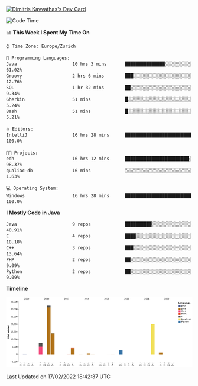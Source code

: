 <a href="https://app.daily.dev/JimR21"><img src="https://api.daily.dev/devcards/1a6ea627b9cf4de4a4f1b5f5cac8c85e.png?r=t8i" width="400" alt="Dimitris Kavvathas's Dev Card"/></a>

<!--START_SECTION:waka-->
![Code Time](http://img.shields.io/badge/Code%20Time-3%2C348%20hrs%2050%20mins-blue)

📊 **This Week I Spent My Time On** 

```text
⌚︎ Time Zone: Europe/Zurich

💬 Programming Languages: 
Java                     10 hrs 3 mins       ███████████████░░░░░░░░░░   61.02% 
Groovy                   2 hrs 6 mins        ███░░░░░░░░░░░░░░░░░░░░░░   12.76% 
SQL                      1 hr 32 mins        ██░░░░░░░░░░░░░░░░░░░░░░░   9.34% 
Gherkin                  51 mins             █░░░░░░░░░░░░░░░░░░░░░░░░   5.24% 
Bash                     51 mins             █░░░░░░░░░░░░░░░░░░░░░░░░   5.21%

🔥 Editors: 
IntelliJ                 16 hrs 28 mins      █████████████████████████   100.0%

🐱‍💻 Projects: 
edh                      16 hrs 12 mins      ████████████████████████░   98.37% 
qualiac-db               16 mins             ░░░░░░░░░░░░░░░░░░░░░░░░░   1.63%

💻 Operating System: 
Windows                  16 hrs 28 mins      █████████████████████████   100.0%

```

**I Mostly Code in Java** 

```text
Java                     9 repos             ██████████░░░░░░░░░░░░░░░   40.91% 
C                        4 repos             ████░░░░░░░░░░░░░░░░░░░░░   18.18% 
C++                      3 repos             ███░░░░░░░░░░░░░░░░░░░░░░   13.64% 
PHP                      2 repos             ██░░░░░░░░░░░░░░░░░░░░░░░   9.09% 
Python                   2 repos             ██░░░░░░░░░░░░░░░░░░░░░░░   9.09%

```


**Timeline**

![Chart not found](https://raw.githubusercontent.com/JimR21/JimR21/master/charts/bar_graph.png) 


 Last Updated on 17/02/2022 18:42:37 UTC
<!--END_SECTION:waka-->

<!--
**JimR21/JimR21** is a ✨ _special_ ✨ repository because its `README.md` (this file) appears on your GitHub profile.

Here are some ideas to get you started:

- 🔭 I’m currently working on ...
- 🌱 I’m currently learning ...
- 👯 I’m looking to collaborate on ...
- 🤔 I’m looking for help with ...
- 💬 Ask me about ...
- 📫 How to reach me: ...
- 😄 Pronouns: ...
- ⚡ Fun fact: ...
-->
